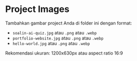 # Project Images

Tambahkan gambar project Anda di folder ini dengan format:

- `soalin-ai-quiz.jpg` atau `.png` atau `.webp`
- `portfolio-website.jpg` atau `.png` atau `.webp`
- `hello-world.jpg` atau `.png` atau `.webp`

Rekomendasi ukuran: 1200x630px atau aspect ratio 16:9
